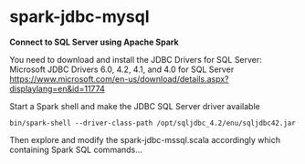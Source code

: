 # spark-jdbc-mysql
**Connect to SQL Server using Apache Spark**


You need to download and install the JDBC Drivers for SQL Server:  
Microsoft JDBC Drivers 6.0, 4.2, 4.1, and 4.0 for SQL Server  
<https://www.microsoft.com/en-us/download/details.aspx?displaylang=en&id=11774>


Start a Spark shell and make the JDBC SQL Server driver available 

```
bin/spark-shell --driver-class-path /opt/sqljdbc_4.2/enu/sqljdbc42.jar
```

Then explore and modify the spark-jdbc-mssql.scala accordingly which containing Spark SQL commands...
